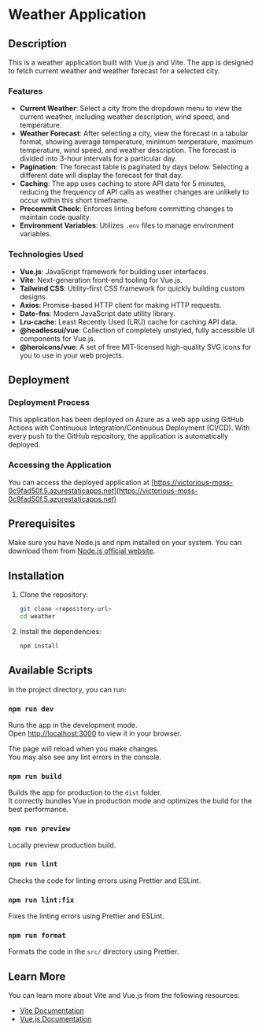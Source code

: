 # Weather Application

## Description

This is a weather application built with Vue.js and Vite. The app is designed to fetch current weather and weather forecast for a selected city.

### Features

- **Current Weather**: Select a city from the dropdown menu to view the current weather, including weather description, wind speed, and temperature.
- **Weather Forecast**: After selecting a city, view the forecast in a tabular format, showing average temperature, minimum temperature, maximum temperature, wind speed, and weather description. The forecast is divided into 3-hour intervals for a particular day.
- **Pagination**: The forecast table is paginated by days below. Selecting a different date will display the forecast for that day.
- **Caching**: The app uses caching to store API data for 5 minutes, reducing the frequency of API calls as weather changes are unlikely to occur within this short timeframe.
- **Precommit Check**: Enforces linting before committing changes to maintain code quality.
- **Environment Variables**: Utilizes `.env` files to manage environment variables.

### Technologies Used

- **Vue.js**: JavaScript framework for building user interfaces.
- **Vite**: Next-generation front-end tooling for Vue.js.
- **Tailwind CSS**: Utility-first CSS framework for quickly building custom designs.
- **Axios**: Promise-based HTTP client for making HTTP requests.
- **Date-fns**: Modern JavaScript date utility library.
- **Lru-cache**: Least Recently Used (LRU) cache for caching API data.
- **@headlessui/vue**: Collection of completely unstyled, fully accessible UI components for Vue.js.
- **@heroicons/vue**: A set of free MIT-licensed high-quality SVG icons for you to use in your web projects.

## Deployment

### Deployment Process

This application has been deployed on Azure as a web app using GitHub Actions with Continuous Integration/Continuous Deployment (CI/CD). With every push to the GitHub repository, the application is automatically deployed.

### Accessing the Application

You can access the deployed application at [https://victorious-moss-0c9fad50f.5.azurestaticapps.net](https://victorious-moss-0c9fad50f.5.azurestaticapps.net)

## Prerequisites

Make sure you have Node.js and npm installed on your system. You can download them from [Node.js official website](https://nodejs.org/).

## Installation

1. Clone the repository:

   ```bash
   git clone <repository-url>
   cd weather
   ```

2. Install the dependencies:

   ```bash
   npm install
   ```

## Available Scripts

In the project directory, you can run:

### `npm run dev`

Runs the app in the development mode.  
Open [http://localhost:3000](http://localhost:3000) to view it in your browser.

The page will reload when you make changes.  
You may also see any lint errors in the console.

### `npm run build`

Builds the app for production to the `dist` folder.  
It correctly bundles Vue in production mode and optimizes the build for the best performance.

### `npm run preview`

Locally preview production build.

### `npm run lint`

Checks the code for linting errors using Prettier and ESLint.

### `npm run lint:fix`

Fixes the linting errors using Prettier and ESLint.

### `npm run format`

Formats the code in the `src/` directory using Prettier.

## Learn More

You can learn more about Vite and Vue.js from the following resources:

- [Vite Documentation](https://vitejs.dev/guide/)
- [Vue.js Documentation](https://vuejs.org/v2/guide/)
